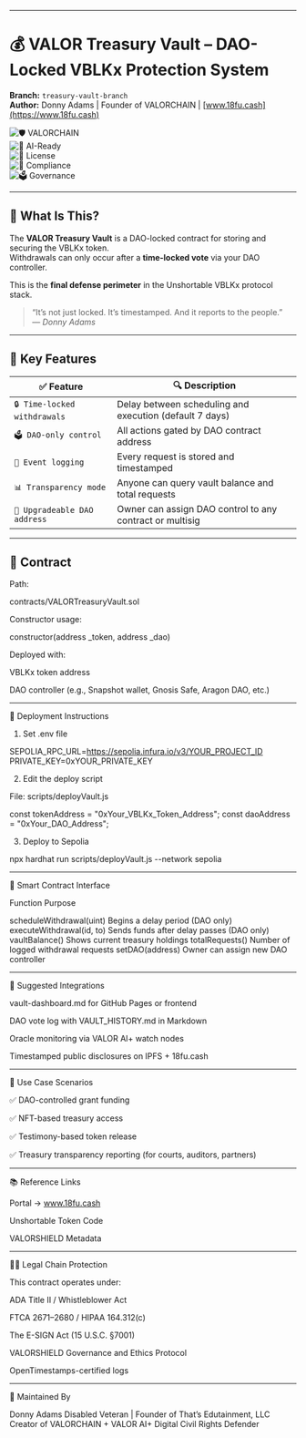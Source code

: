 
---

# 💰 VALOR Treasury Vault – DAO-Locked VBLKx Protection System  
**Branch:** `treasury-vault-branch`  
**Author:** Donny Adams | Founder of VALORCHAIN | [www.18fu.cash](https://www.18fu.cash)

![🛡️ VALORCHAIN](https://img.shields.io/badge/VALORCHAIN-Genesis%20Aligned-blue?style=for-the-badge)  
![🧠 AI-Ready](https://img.shields.io/badge/VALOR%20AI%2B-Monitoring%20Enabled-orange?style=for-the-badge)  
![📜 License](https://img.shields.io/badge/License-MIT-green?style=for-the-badge)  
![🧾 Compliance](https://img.shields.io/badge/Auditable-OpenTimestamps%20Certified-brightgreen?style=for-the-badge)  
![🗳️ Governance](https://img.shields.io/badge/Control-DAO%20Only-purple?style=for-the-badge)

---

## 🔐 What Is This?

The **VALOR Treasury Vault** is a DAO-locked contract for storing and securing the VBLKx token.  
Withdrawals can only occur after a **time-locked vote** via your DAO controller.

This is the **final defense perimeter** in the Unshortable VBLKx protocol stack.

> “It’s not just locked. It’s timestamped. And it reports to the people.”  
> — *Donny Adams*

---

## 🧱 Key Features

| ✅ Feature | 🔍 Description |
|-----------|----------------|
| `🔒 Time-locked withdrawals` | Delay between scheduling and execution (default 7 days) |
| `🗳️ DAO-only control` | All actions gated by DAO contract address |
| `🧾 Event logging` | Every request is stored and timestamped |
| `📊 Transparency mode` | Anyone can query vault balance and total requests |
| `🔁 Upgradeable DAO address` | Owner can assign DAO control to any contract or multisig |

---

## 📄 Contract

Path:

contracts/VALORTreasuryVault.sol

Constructor usage:

constructor(address _token, address _dao)

Deployed with:

VBLKx token address

DAO controller (e.g., Snapshot wallet, Gnosis Safe, Aragon DAO, etc.)

---

🚀 Deployment Instructions

1. Set .env file

SEPOLIA_RPC_URL=https://sepolia.infura.io/v3/YOUR_PROJECT_ID
PRIVATE_KEY=0xYOUR_PRIVATE_KEY

2. Edit the deploy script

File: scripts/deployVault.js

const tokenAddress = "0xYour_VBLKx_Token_Address";
const daoAddress = "0xYour_DAO_Address";

3. Deploy to Sepolia

npx hardhat run scripts/deployVault.js --network sepolia

---

🧠 Smart Contract Interface

Function	Purpose

scheduleWithdrawal(uint)	Begins a delay period (DAO only)
executeWithdrawal(id, to)	Sends funds after delay passes (DAO only)
vaultBalance()	Shows current treasury holdings
totalRequests()	Number of logged withdrawal requests
setDAO(address)	Owner can assign new DAO controller

---

🧩 Suggested Integrations

vault-dashboard.md for GitHub Pages or frontend

DAO vote log with VAULT_HISTORY.md in Markdown

Oracle monitoring via VALOR AI+ watch nodes

Timestamped public disclosures on IPFS + 18fu.cash

---

🧬 Use Case Scenarios

✅ DAO-controlled grant funding

✅ NFT-based treasury access

✅ Testimony-based token release

✅ Treasury transparency reporting (for courts, auditors, partners)

---

📚 Reference Links

Portal → www.18fu.cash

Unshortable Token Code

VALORSHIELD Metadata

---

👨‍⚖️ Legal Chain Protection

This contract operates under:

ADA Title II / Whistleblower Act

FTCA 2671–2680 / HIPAA 164.312(c)

The E-SIGN Act (15 U.S.C. §7001)

VALORSHIELD Governance and Ethics Protocol

OpenTimestamps-certified logs

---

🫡 Maintained By

Donny Adams
Disabled Veteran | Founder of That’s Edutainment, LLC
Creator of VALORCHAIN + VALOR AI+
Digital Civil Rights Defender

